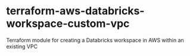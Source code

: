 # terraform-aws-databricks-workspace-custom-vpc
Terraform module for creating a Databricks workspace in AWS within an existing VPC
